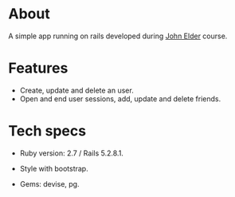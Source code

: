 # About
A simple app running on rails developed during [John Elder](https://github.com/flatplanet) course.

# Features
* Create, update and delete an user.
* Open and end user sessions, add, update and delete friends.

# Tech specs

* Ruby version: 2.7 / Rails 5.2.8.1.

* Style with bootstrap.

* Gems: devise, pg.
